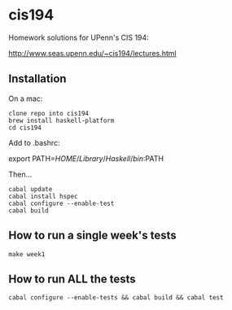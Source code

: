 # cis194

Homework solutions for UPenn's CIS 194:

http://www.seas.upenn.edu/~cis194/lectures.html

## Installation

On a mac:

    clone repo into cis194
    brew install haskell-platform
    cd cis194
    
Add to .bashrc:

export PATH=$HOME/Library/Haskell/bin:$PATH

Then...

    cabal update
    cabal install hspec
    cabal configure --enable-test
    cabal build

## How to run a single week's tests

```
make week1
```

## How to run ALL the tests

```
cabal configure --enable-tests && cabal build && cabal test
```

